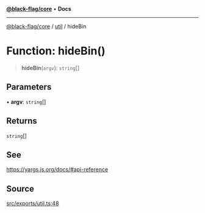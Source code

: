 [**@black-flag/core**](../../README.md) • **Docs**

***

[@black-flag/core](../../README.md) / [util](../README.md) / hideBin

# Function: hideBin()

> **hideBin**(`argv`): `string`[]

## Parameters

• **argv**: `string`[]

## Returns

`string`[]

## See

https://yargs.js.org/docs/#api-reference

## Source

[src/exports/util.ts:48](https://github.com/Xunnamius/black-flag/blob/078357b0a89baf1ca6264881df1614997567a0db/src/exports/util.ts#L48)
